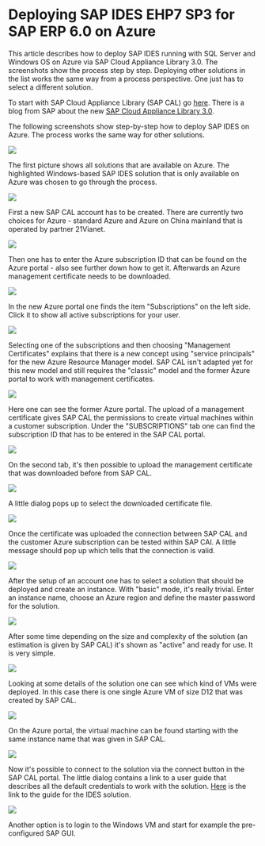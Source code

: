 <properties 
pageTitle="Deploying SAP IDES EHP7 SP3 for SAP ERP 6.0 on Azure | Azure" 
description="Deploying SAP IDES EHP7 SP3 for SAP ERP 6.0 on Azure" 
services="virtual-machines-windows" 
documentationCenter="" 
authors="hermanndms" 
manager="timlt" 
editor="" 
tags="azure-resource-manager" 
keywords=""/> 
<tags 
ms.service="virtual-machines-windows" 
ms.devlang="na" 
ms.topic="article" 
ms.tgt_pltfrm="vm-windows" 
ms.workload="infrastructure-services" 
ms.date="09/16/2016" 
wacn.date="" 
ms.author="hermannd"/> 


# Deploying SAP IDES EHP7 SP3 for SAP ERP 6.0 on Azure 

This article describes how to deploy SAP IDES running with SQL Server and Windows OS on Azure 
via SAP Cloud Appliance Library 3.0. The screenshots show the process step by step. Deploying other 
solutions in the list works the same way from a process perspective. One just has to select a different solution.

To start with SAP Cloud Appliance Library (SAP CAL) go [here](https://cal.sap.com/). There is a blog from SAP about 
the new [SAP Cloud Appliance Library 3.0](http://scn.sap.com/community/cloud-appliance-library/blog/2016/05/27/sap-cloud-appliance-library-30-came-with-a-new-user-experience). 


The following screenshots show step-by-step how to deploy SAP IDES on Azure. The process works the same way for other solutions.


![](./media/virtual-machines-windows-sap-cal-ides-erp6-ehp7-sp3-sql/ides-pic1.jpg)

The first picture shows all solutions that are available on Azure. The highlighted
Windows-based SAP IDES solution that is only available on Azure was chosen to go through the 
process.

![](./media/virtual-machines-windows-sap-cal-ides-erp6-ehp7-sp3-sql/ides-pic2.jpg)

First a new SAP CAL account has to be created. There are currently two choices for Azure - 
standard Azure and Azure on China mainland that is operated by partner 21Vianet.

![](./media/virtual-machines-windows-sap-cal-ides-erp6-ehp7-sp3-sql/ides-pic3.jpg)

Then one has to enter the Azure subscription ID that can be found on the Azure portal - also see
further down how to get it. Afterwards an Azure management certificate needs to be downloaded.

![](./media/virtual-machines-windows-sap-cal-ides-erp6-ehp7-sp3-sql/ides-pic6.jpg)

In the new Azure portal one finds the item "Subscriptions" on the left side. Click it to show all
active subscriptions for your user.

![](./media/virtual-machines-windows-sap-cal-ides-erp6-ehp7-sp3-sql/ides-pic7.jpg)

Selecting one of the subscriptions and then choosing "Management Certificates" explains that there is
a new concept using "service principals" for the new Azure Resource Manager model.
SAP CAL isn't adapted yet for this new model and still requires the "classic" model and the former
Azure portal to work with management certificates.

![](./media/virtual-machines-windows-sap-cal-ides-erp6-ehp7-sp3-sql/ides-pic4.jpg)

Here one can see the former Azure portal. The upload of a management certificate gives SAP CAL the permissions 
to create virtual machines within a customer subscription. Under the "SUBSCRIPTIONS" tab one can find the
subscription ID that has to be entered in the SAP CAL portal.

![](./media/virtual-machines-windows-sap-cal-ides-erp6-ehp7-sp3-sql/ides-pic5.jpg)

On the second tab, it's then possible to upload the management certificate that was downloaded before
from SAP CAL.

![](./media/virtual-machines-windows-sap-cal-ides-erp6-ehp7-sp3-sql/ides-pic8.jpg)

A little dialog pops up to select the downloaded certificate file.

![](./media/virtual-machines-windows-sap-cal-ides-erp6-ehp7-sp3-sql/ides-pic9.jpg)

Once the certificate was uploaded the connection between SAP CAL and the customer Azure subscription
can be tested within SAP CAl. A little message should pop up which tells that the connection is valid.

![](./media/virtual-machines-windows-sap-cal-ides-erp6-ehp7-sp3-sql/ides-pic10.jpg)

After the setup of an account one has to select a solution that should be deployed and create an instance.
With "basic" mode, it's really trivial. Enter an instance name, choose an Azure region and define the
master password for the solution.

![](./media/virtual-machines-windows-sap-cal-ides-erp6-ehp7-sp3-sql/ides-pic11.jpg)

After some time depending on the size and complexity of the solution (an estimation is given by SAP CAL) 
it's shown as "active" and ready for use. It is very simple.

![](./media/virtual-machines-windows-sap-cal-ides-erp6-ehp7-sp3-sql/ides-pic12.jpg)

Looking at some details of the solution one can see which kind of VMs were deployed. In this case there is
one single Azure VM of size D12 that was created by SAP CAL.

![](./media/virtual-machines-windows-sap-cal-ides-erp6-ehp7-sp3-sql/ides-pic13.jpg)

On the Azure portal, the virtual machine can be found starting with the same instance name that was given
in SAP CAL.

![](./media/virtual-machines-windows-sap-cal-ides-erp6-ehp7-sp3-sql/ides-pic14.jpg)

Now it's possible to connect to the solution via the connect button in the SAP CAL portal. The little dialog
contains a link to a user guide that describes all the default credentials to work with the solution.
[Here](https://caldocs.hana.ondemand.com/caldocs/help/Getting_Started_Guide_IDES607MSSQL.pdf) is the link to
the guide for the IDES solution.

![](./media/virtual-machines-windows-sap-cal-ides-erp6-ehp7-sp3-sql/ides-pic15.jpg)

Another option is to login to the Windows VM and start for example the pre-configured SAP GUI.






